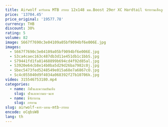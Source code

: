 ```yaml
---
title: Airwolf คาร์บอน MTB กรอบ 12x148 มม.Boost 29er XC Hardtail จักรยานเสือภูเขาคาร์บอนเฟรมส้อม Stem Seatpost handlebar
price: '13704.45'
price_original: '19577.78'
currency: THB
discount: 30%
rating: 5
volume: 82
image: S667f7690c3e04109a05bf9094bf6e006E.jpg
images:
  - S667f7690c3e04109a05bf9094bf6e006E.jpg
  - S3ca4caec163c487db3d11e451db1c1bbS.jpg
  - S79441fd1fa81468899b694cd4f92d85al.jpg
  - S3920e64cb8e14b0ba5d29d26ba7982c0j.jpg
  - Sbec5473fed5248549e015a68e7a6867cO.jpg
  - Sc4c055040d9f4034a068392f27b10706k.jpg
video: 315546753180.mp4
categories:
  - name: กีฬาและความบันเทิง
    slug: ฬาและความบ-นเท
  - name: ขี่จักรยาน
    slug: กรยาน
slug: airwolf-คาร-บอน-mtb-กรอบ
encode: oCqbsW8
lang: th
---
```

  